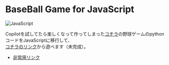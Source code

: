 # BaseBall Game for JavaScript
![JavaScript][JavaScript.js]

Copilotを試してたら楽しくなって作ってしまった[コチラ](https://github.com/Absolute-Value/BaseBallGame)の野球ゲームのpythonコードをJavaScriptに移行して、  
[コチラのリンク](https://absolute-value.github.io/blogs/BaseBallGame.html)から遊べます（未完成）。

* [非常用リンク](https://absolute-value.github.io/BaseBallJS/)

<!-- MARKDOWN LINKS & IMAGES -->
[JavaScript.js]: https://img.shields.io/badge/JavaScript-f1e05a?style=for-the-badge&logo=javascript&logoColor=black